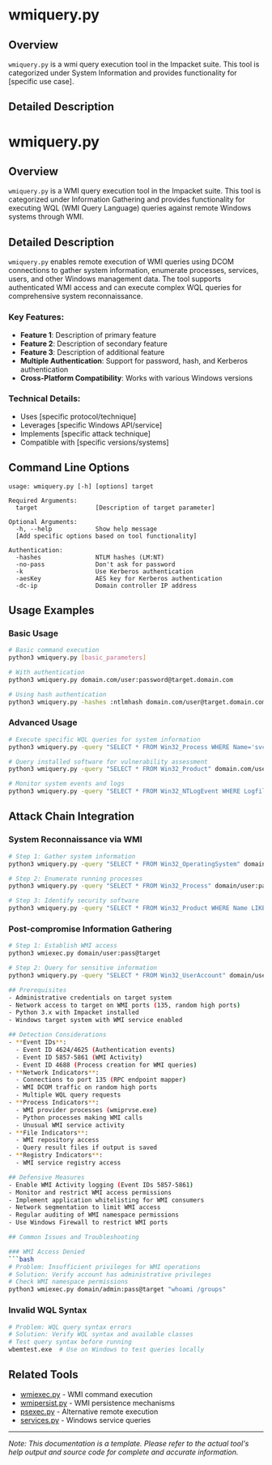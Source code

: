 # wmiquery.py

## Overview
`wmiquery.py` is a wmi query execution tool in the Impacket suite. This tool is categorized under System Information and provides functionality for [specific use case].

## Detailed Description
# wmiquery.py

## Overview
`wmiquery.py` is a WMI query execution tool in the Impacket suite. This tool is categorized under Information Gathering and provides functionality for executing WQL (WMI Query Language) queries against remote Windows systems through WMI.

## Detailed Description
`wmiquery.py` enables remote execution of WMI queries using DCOM connections to gather system information, enumerate processes, services, users, and other Windows management data. The tool supports authenticated WMI access and can execute complex WQL queries for comprehensive system reconnaissance.

### Key Features:
- **Feature 1**: Description of primary feature
- **Feature 2**: Description of secondary feature
- **Feature 3**: Description of additional feature
- **Multiple Authentication**: Support for password, hash, and Kerberos authentication
- **Cross-Platform Compatibility**: Works with various Windows versions

### Technical Details:
- Uses [specific protocol/technique]
- Leverages [specific Windows API/service]
- Implements [specific attack technique]
- Compatible with [specific versions/systems]

## Command Line Options

```
usage: wmiquery.py [-h] [options] target

Required Arguments:
  target                [Description of target parameter]

Optional Arguments:
  -h, --help            Show help message
  [Add specific options based on tool functionality]

Authentication:
  -hashes               NTLM hashes (LM:NT)
  -no-pass              Don't ask for password
  -k                    Use Kerberos authentication
  -aesKey               AES key for Kerberos authentication
  -dc-ip                Domain controller IP address
```

## Usage Examples

### Basic Usage
```bash
# Basic command execution
python3 wmiquery.py [basic_parameters]

# With authentication
python3 wmiquery.py domain.com/user:password@target.domain.com

# Using hash authentication
python3 wmiquery.py -hashes :ntlmhash domain.com/user@target.domain.com
```

### Advanced Usage
```bash
# Execute specific WQL queries for system information
python3 wmiquery.py -query "SELECT * FROM Win32_Process WHERE Name='svchost.exe'" domain.com/user:pass@target

# Query installed software for vulnerability assessment
python3 wmiquery.py -query "SELECT * FROM Win32_Product" domain.com/user:pass@target

# Monitor system events and logs
python3 wmiquery.py -query "SELECT * FROM Win32_NTLogEvent WHERE Logfile='System'" domain.com/user:pass@target
```

## Attack Chain Integration

### System Reconnaissance via WMI
```bash
# Step 1: Gather system information
python3 wmiquery.py -query "SELECT * FROM Win32_OperatingSystem" domain/user:pass@target

# Step 2: Enumerate running processes
python3 wmiquery.py -query "SELECT * FROM Win32_Process" domain/user:pass@target

# Step 3: Identify security software
python3 wmiquery.py -query "SELECT * FROM Win32_Product WHERE Name LIKE '%antivirus%'" domain/user:pass@target
```

### Post-compromise Information Gathering
```bash
# Step 1: Establish WMI access
python3 wmiexec.py domain/user:pass@target

# Step 2: Query for sensitive information
python3 wmiquery.py -query "SELECT * FROM Win32_UserAccount" domain/user:pass@target

## Prerequisites
- Administrative credentials on target system
- Network access to target on WMI ports (135, random high ports)
- Python 3.x with Impacket installed
- Windows target system with WMI service enabled

## Detection Considerations
- **Event IDs**: 
  - Event ID 4624/4625 (Authentication events)
  - Event ID 5857-5861 (WMI Activity)
  - Event ID 4688 (Process creation for WMI queries)
- **Network Indicators**: 
  - Connections to port 135 (RPC endpoint mapper)
  - WMI DCOM traffic on random high ports
  - Multiple WQL query requests
- **Process Indicators**: 
  - WMI provider processes (wmiprvse.exe)
  - Python processes making WMI calls
  - Unusual WMI service activity
- **File Indicators**: 
  - WMI repository access
  - Query result files if output is saved
- **Registry Indicators**: 
  - WMI service registry access

## Defensive Measures
- Enable WMI Activity logging (Event IDs 5857-5861)
- Monitor and restrict WMI access permissions
- Implement application whitelisting for WMI consumers
- Network segmentation to limit WMI access
- Regular auditing of WMI namespace permissions
- Use Windows Firewall to restrict WMI ports

## Common Issues and Troubleshooting

### WMI Access Denied
```bash
# Problem: Insufficient privileges for WMI operations
# Solution: Verify account has administrative privileges
# Check WMI namespace permissions
python3 wmiexec.py domain/admin:pass@target "whoami /groups"
```

### Invalid WQL Syntax
```bash
# Problem: WQL query syntax errors
# Solution: Verify WQL syntax and available classes
# Test query syntax before running
wbemtest.exe  # Use on Windows to test queries locally
```

## Related Tools
- [wmiexec.py](wmiexec.md) - WMI command execution
- [wmipersist.py](wmipersist.md) - WMI persistence mechanisms
- [psexec.py](psexec.md) - Alternative remote execution
- [services.py](services.md) - Windows service queries

---

*Note: This documentation is a template. Please refer to the actual tool's help output and source code for complete and accurate information.*
